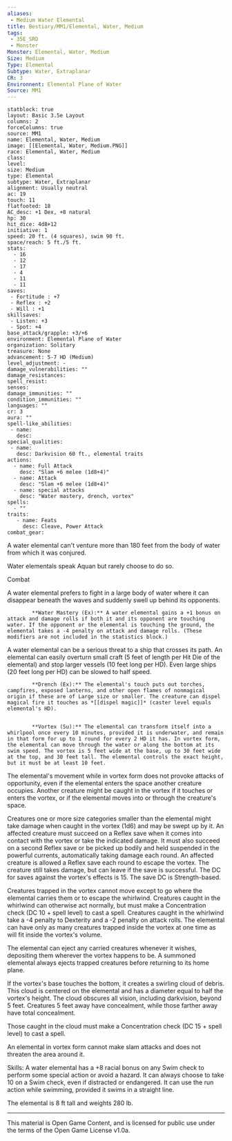 ```yaml
---
aliases:
 - Medium Water Elemental
title: Bestiary/MM1/Elemental, Water, Medium
tags: 
 - 35E_SRD
 - Monster
Monster: Elemental, Water, Medium
Size: Medium
Type: Elemental
Subtype: Water, Extraplanar
CR: 3
Environnent: Elemental Plane of Water
Source: MM1
---
```


```statblock
statblock: true
layout: Basic 3.5e Layout
columns: 2
forceColumns: true
source: MM1 
name: Elemental, Water, Medium
image: [[Elemental, Water, Medium.PNG]]
race: Elemental, Water, Medium
class: 
level: 
size: Medium
type: Elemental
subtype: Water, Extraplanar
alignment: Usually neutral
ac: 19
touch: 11
flatfooted: 18
AC_desc: +1 Dex, +8 natural
hp: 30
hit_dice: 4d8+12
initiative: 1
speed: 20 ft. (4 squares), swim 90 ft.
space/reach: 5 ft./5 ft.
stats:
  - 16
  - 12
  - 17
  - 4
  - 11
  - 11
saves:
 - Fortitude : +7
 - Reflex : +2
 - Will : +1
skillsaves:
 - Listen: +3
 - Spot: +4
base_attack/grapple: +3/+6
environment: Elemental Plane of Water
organization: Solitary
treasure: None
advancement: 5-7 HD (Medium)
level_adjustment: -
damage_vulnerabilities: ""
damage_resistances: 
spell_resist: 
senses: 
damage_immunities: ""
condition_immunities: ""
languages: ""
cr: 3
aura: ""
spell-like_abilities:
 - name: 
   desc: 
special_qualities:
 - name:
   desc: Darkvision 60 ft., elemental traits
actions:
  - name: Full Attack
    desc: "Slam +6 melee (1d8+4)"
  - name: Attack
    desc: "Slam +6 melee (1d8+4)"
  - name: special attacks
    desc: "Water mastery, drench, vortex"
spells:
  - ""
traits:
   - name: Feats
     desc: Cleave, Power Attack
combat_gear:  
```


A water elemental can't venture more than 180 feet from the body of water from which it was conjured.

Water elementals speak Aquan but rarely choose to do so.

Combat

A water elemental prefers to fight in a large body of water where it can disappear beneath the waves and suddenly swell up behind its opponents.


            **Water Mastery (Ex):** A water elemental gains a +1 bonus on attack and damage rolls if both it and its opponent are touching water. If the opponent or the elemental is touching the ground, the elemental takes a -4 penalty on attack and damage rolls. (These modifiers are not included in the statistics block.)

A water elemental can be a serious threat to a ship that crosses its path. An elemental can easily overturn small craft (5 feet of length per Hit Die of the elemental) and stop larger vessels (10 feet long per HD). Even large ships (20 feet long per HD) can be slowed to half speed.


            **Drench (Ex):** The elemental's touch puts out torches, campfires, exposed lanterns, and other open flames of nonmagical origin if these are of Large size or smaller. The creature can dispel magical fire it touches as *[[dispel magic]]* (caster level equals elemental's HD).


            **Vortex (Su):** The elemental can transform itself into a whirlpool once every 10 minutes, provided it is underwater, and remain in that form for up to 1 round for every 2 HD it has. In vortex form, the elemental can move through the water or along the bottom at its swim speed. The vortex is 5 feet wide at the base, up to 30 feet wide at the top, and 30 feet tall. The elemental controls the exact height, but it must be at least 10 feet.

The elemental's movement while in vortex form does not provoke attacks of opportunity, even if the elemental enters the space another creature occupies. Another creature might be caught in the vortex if it touches or enters the vortex, or if the elemental moves into or through the creature's space.

Creatures one or more size categories smaller than the elemental might take damage when caught in the vortex (1d6) and may be swept up by it. An affected creature must succeed on a Reflex save when it comes into contact with the vortex or take the indicated damage. It must also succeed on a second Reflex save or be picked up bodily and held suspended in the powerful currents, automatically taking damage each round. An affected creature is allowed a Reflex save each round to escape the vortex. The creature still takes damage, but can leave if the save is successful. The DC for saves against the vortex's effects is 15. The save DC is Strength-based.

Creatures trapped in the vortex cannot move except to go where the elemental carries them or to escape the whirlwind. Creatures caught in the whirlwind can otherwise act normally, but must make a Concentration check (DC 10 + spell level) to cast a spell. Creatures caught in the whirlwind take a -4 penalty to Dexterity and a -2 penalty on attack rolls. The elemental can have only as many creatures trapped inside the vortex at one time as will fit inside the vortex's volume.

The elemental can eject any carried creatures whenever it wishes, depositing them wherever the vortex happens to be. A summoned elemental always ejects trapped creatures before returning to its home plane.

If the vortex's base touches the bottom, it creates a swirling cloud of debris. This cloud is centered on the elemental and has a diameter equal to half the vortex's height. The cloud obscures all vision, including darkvision, beyond 5 feet. Creatures 5 feet away have concealment, while those farther away have total concealment.

Those caught in the cloud must make a Concentration check (DC 15 + spell level) to cast a spell.

An elemental in vortex form cannot make slam attacks and does not threaten the area around it.

Skills: A water elemental has a +8 racial bonus on any Swim check to perform some special action or avoid a hazard. It can always choose to take 10 on a Swim check, even if distracted or endangered. It can use the run action while swimming, provided it swims in a straight line.

The elemental is 8 ft tall and weights 280 lb.

---

This material is Open Game Content, and is licensed for public use under the terms of the Open Game License v1.0a.
